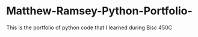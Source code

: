 # Matthew-Ramsey-Python-Portfolio-
This is the portfolio of python code that I learned during Bisc 450C
